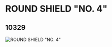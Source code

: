 # ROUND SHIELD "NO. 4"
## 10329
![ROUND SHIELD "NO. 4"](https://lc-www-live-s.legocdn.com/media/bricks/5/2/6003106.jpg)